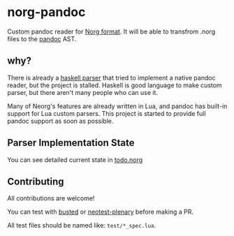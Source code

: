 # norg-pandoc

Custom pandoc reader for [Norg
format](#h-tpsgithubcomnvimneorgnorgspecs). It will be able to transfrom
.norg files to the [pandoc](#h-tpsgithubcomjgmpandoc) AST.

## why?

There is already a [haskell
parser](#h-tpsgithubcomSimre1neorghaskellparser) that tried to implement
a native pandoc reader, but the project is stalled. Haskell is good
language to make custom parser, but there aren't many people who can use
it.

Many of Neorg's features are already written in Lua, and pandoc has
built-in support for Lua custom parsers. This project is started to
provide full pandoc support as soon as possible.

## Parser Implementation State

You can see detailed current state in [todo.norg](#h-todonorg)

## Contributing

All contributions are welcome!

You can test with [busted](#h-tpsgithubcomlunarmodulesbusted) or
[neotest-plenary](#h-tpsgithubcomnvimneotestneotestplenary) before
making a PR.

All test files should be named like: `test/*_spec.lua`.
